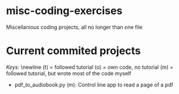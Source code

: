 # misc-coding-exercises
Miscellanious coding projects, all no longer than one file

# Current commited projects
*Keys:* \newline
  (t) = followed tutorial
  (o) = own code, no tutorial
  (m) = followed tutorial, but wrote most of the code myself
  
- pdf_to_audiobook.py (m): Control line app to read a page of a pdf
